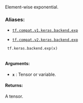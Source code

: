 Element-wise exponential.



### Aliases:

- [ `tf.compat.v1.keras.backend.exp` ](/api_docs/python/tf/keras/backend/exp)

- [ `tf.compat.v2.keras.backend.exp` ](/api_docs/python/tf/keras/backend/exp)



```
 tf.keras.backend.exp(x)
 
```



#### Arguments:

- **`x`** : Tensor or variable.



#### Returns:
A tensor.

